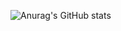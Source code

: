 ![Anurag's GitHub stats](https://github-readme-stats.vercel.app/api?username=ElysiumRL&count_private=true)

